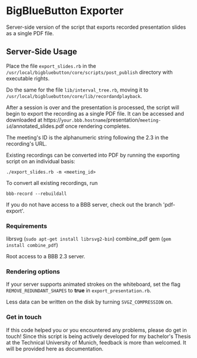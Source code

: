 
  

# BigBlueButton Exporter

Server-side version of the script that exports recorded presentation slides as a single PDF file.

## Server-Side Usage

Place the file `export_slides.rb` in the `/usr/local/bigbluebutton/core/scripts/post_publish` directory with executable rights.
  
Do the same for the file `lib/interval_tree.rb`, moving it to `/usr/local/bigbluebutton/core/lib/recordandplayback`.

After a session is over and the presentation is processed, the script will begin to export the recording as a single PDF file. It can be accessed and downloaded at https://`your.bbb.hostname`/presentation/`meeting-id`/annotated_slides.pdf once rendering completes.

The meeting's ID is the alphanumeric string following the 2.3 in the recording's URL.

Existing recordings can be converted into PDF by running the exporting script on an individual basis:

    ./export_slides.rb -m <meeting_id>

To convert all existing recordings, run

    bbb-record --rebuildall

If you do not have access to a BBB server, check out the branch 'pdf-export'.

### Requirements
librsvg (`sudo apt-get install librsvg2-bin`)
combine_pdf gem (`gem install combine_pdf`)

Root access to a BBB 2.3 server.

###  Rendering options 
If your server supports animated strokes on the whiteboard, set the flag `REMOVE_REDUNDANT_SHAPES` to **true** in `export_presentation.rb`.

Less data can be written on the disk by turning `SVGZ_COMPRESSION` on.

### Get in touch

If this code helped you or you encountered any problems, please do get in touch! Since this script is being actively developed for my bachelor's Thesis at the Technical University of Munich, feedback is more than welcomed. It will be provided here as documentation.